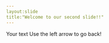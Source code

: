 ```yaml
---
layout:slide
title:"Welcome to our second slide!!"
---
```

Your text
Use the left arrow to go back!
